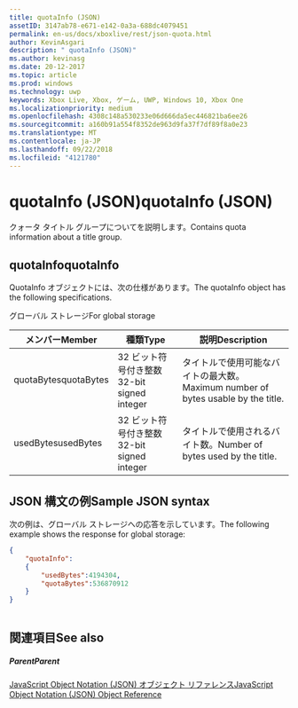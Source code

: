 ```yaml
---
title: quotaInfo (JSON)
assetID: 3147ab78-e671-e142-0a3a-688dc4079451
permalink: en-us/docs/xboxlive/rest/json-quota.html
author: KevinAsgari
description: " quotaInfo (JSON)"
ms.author: kevinasg
ms.date: 20-12-2017
ms.topic: article
ms.prod: windows
ms.technology: uwp
keywords: Xbox Live, Xbox, ゲーム, UWP, Windows 10, Xbox One
ms.localizationpriority: medium
ms.openlocfilehash: 4308c148a530233e06d666da5ec446821ba6ee26
ms.sourcegitcommit: a160b91a554f8352de963d9fa37f7df89f8a0e23
ms.translationtype: MT
ms.contentlocale: ja-JP
ms.lasthandoff: 09/22/2018
ms.locfileid: "4121780"
---
```

# <a name="quotainfo-json"></a><span data-ttu-id="263c6-104">quotaInfo (JSON)</span><span class="sxs-lookup"><span data-stu-id="263c6-104">quotaInfo (JSON)</span></span>
<span data-ttu-id="263c6-105">クォータ タイトル グループについてを説明します。</span><span class="sxs-lookup"><span data-stu-id="263c6-105">Contains quota information about a title group.</span></span> 
<a id="ID4EN"></a>

 
## <a name="quotainfo"></a><span data-ttu-id="263c6-106">quotaInfo</span><span class="sxs-lookup"><span data-stu-id="263c6-106">quotaInfo</span></span>
 
<span data-ttu-id="263c6-107">QuotaInfo オブジェクトには、次の仕様があります。</span><span class="sxs-lookup"><span data-stu-id="263c6-107">The quotaInfo object has the following specifications.</span></span>
 
<span data-ttu-id="263c6-108">グローバル ストレージ</span><span class="sxs-lookup"><span data-stu-id="263c6-108">For global storage</span></span>
 
| <span data-ttu-id="263c6-109">メンバー</span><span class="sxs-lookup"><span data-stu-id="263c6-109">Member</span></span>| <span data-ttu-id="263c6-110">種類</span><span class="sxs-lookup"><span data-stu-id="263c6-110">Type</span></span>| <span data-ttu-id="263c6-111">説明</span><span class="sxs-lookup"><span data-stu-id="263c6-111">Description</span></span>| 
| --- | --- | --- | 
| <span data-ttu-id="263c6-112">quotaBytes</span><span class="sxs-lookup"><span data-stu-id="263c6-112">quotaBytes</span></span>| <span data-ttu-id="263c6-113">32 ビット符号付き整数</span><span class="sxs-lookup"><span data-stu-id="263c6-113">32-bit signed integer</span></span> | <span data-ttu-id="263c6-114">タイトルで使用可能なバイトの最大数。</span><span class="sxs-lookup"><span data-stu-id="263c6-114">Maximum number of bytes usable by the title.</span></span>| 
| <span data-ttu-id="263c6-115">usedBytes</span><span class="sxs-lookup"><span data-stu-id="263c6-115">usedBytes</span></span>| <span data-ttu-id="263c6-116">32 ビット符号付き整数</span><span class="sxs-lookup"><span data-stu-id="263c6-116">32-bit signed integer</span></span> | <span data-ttu-id="263c6-117">タイトルで使用されるバイト数。</span><span class="sxs-lookup"><span data-stu-id="263c6-117">Number of bytes used by the title.</span></span>| 
  
<a id="ID4EXB"></a>

 
## <a name="sample-json-syntax"></a><span data-ttu-id="263c6-118">JSON 構文の例</span><span class="sxs-lookup"><span data-stu-id="263c6-118">Sample JSON syntax</span></span>
 
<span data-ttu-id="263c6-119">次の例は、グローバル ストレージへの応答を示しています。</span><span class="sxs-lookup"><span data-stu-id="263c6-119">The following example shows the response for global storage:</span></span>
 

```json
{
    "quotaInfo":
    {
        "usedBytes":4194304,
        "quotaBytes":536870912
    }
}
      
```

  
<a id="ID4ECC"></a>

 
## <a name="see-also"></a><span data-ttu-id="263c6-120">関連項目</span><span class="sxs-lookup"><span data-stu-id="263c6-120">See also</span></span>
 
<a id="ID4EEC"></a>

 
##### <a name="parent"></a><span data-ttu-id="263c6-121">Parent</span><span class="sxs-lookup"><span data-stu-id="263c6-121">Parent</span></span> 

[<span data-ttu-id="263c6-122">JavaScript Object Notation (JSON) オブジェクト リファレンス</span><span class="sxs-lookup"><span data-stu-id="263c6-122">JavaScript Object Notation (JSON) Object Reference</span></span>](atoc-xboxlivews-reference-json.md)

   